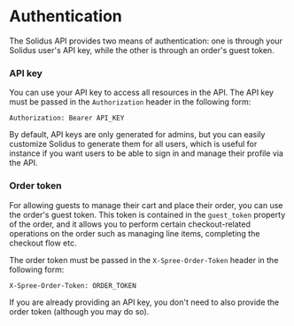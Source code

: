 # Authentication

The Solidus API provides two means of authentication: one is through your Solidus user's API key, while the other is through an order's guest token.

### API key

You can use your API key to access all resources in the API. The API key must be passed in the `Authorization` header in the following form:

```
Authorization: Bearer API_KEY
```

By default, API keys are only generated for admins, but you can easily customize Solidus to generate them for all users, which is useful for instance if you want users to be able to sign in and manage their profile via the API.

### Order token

For allowing guests to manage their cart and place their order, you can use the order's guest token. This token is contained in the `guest_token` property of the order, and it allows you to perform certain checkout-related operations on the order such as managing line items, completing the checkout flow etc.

The order token must be passed in the `X-Spree-Order-Token` header in the following form:

```
X-Spree-Order-Token: ORDER_TOKEN
```

If you are already providing an API key, you don't need to also provide the order token (although you may do so).